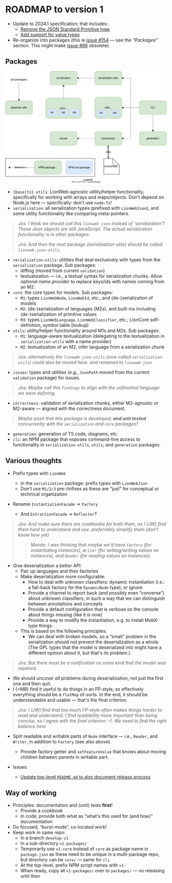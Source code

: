 # ROADMAP to version 1

* Update to 2024.1 specification; that includes:
  * [Remove the JSON Standard Primitive type](https://github.com/LionWeb-io/lionweb-typescript/issues/161)
  * [Add support for value types](https://github.com/LionWeb-io/lionweb-typescript/issues/160)
* Re-organize into packages (this is [issue #154](https://github.com/LionWeb-io/lionweb-typescript/issues/154) — see the _“Packages”_ section.
    This might make [issue #86](https://github.com/LionWeb-io/lionweb-typescript/issues/86) obsolete).


## Packages

![The packages, including dependencies](./packages.svg)

* `{base|ts}-utils`: LionWeb-agnostic utility/helper functionality, specifically for working with arrays and maps/objects.
    Don't depend on Node.js here — specifically: don't use `node:fs`!
* `serialization`: all serialization types (prefixed with `LionWebJson`), and some utility functionality like comparing meta-pointers.

>  *Jos: I think we should call this `lionweb-json` instead of 'serialization'?
   These Json objects are still JavaScript.
   The actual serialization functionality is in other packages.*

>  *Jos: And then the next package (serialization-utils) should be called `lionweb-json-utils`.*


* `serialization-utils`: utilities that deal exclusively with types from the `serialization` package.
    Sub packages:
    * diffing (moved from current `validation`)
    * textualization — i.e., a textual syntax for serialization chunks.
        Allow optional _name provider_ to replace keys/ids with names coming from an M2.
* `core`: the core types for models.
    Sub packages:
    * `M1`: types `LionWebNode`, `LionWebId`, etc., and (de-)serialization of models
    * `M2`: (de-)serialization of languages (M2s), and built-ins including (de-)serialization of primitive values
    * `M3`: types `LionWebLanguage`, `LionWebClassifier`, etc.; LionCore self-definition, symbol table (lookup)
* `utils`: utility/helper functionality around M1s and M2s.
    Sub packages:
    * `M1`: language-aware textualization (delegating to the textualization in `serialization-utils` with a name provider)
    * `M2`: textualization of an M2, infer language from a serialization chunk
> *Jos: alternatively the `lionweb-json-utils` (now called `serialization-utils`) could also be moved here.
       and renamed to `lionweb-json`*
* `issues`: types and utilities (e.g., `JsonPath` moved from the current `validation` package) for issues.

> *Jos: Maybe call this `findings` to align with the unfinished language we were defining.*
  
* `correctness`: validation of serialization chunks, either M2-agnostic or M2-aware — aligned with the correctness document.
> *Maybe posit that this package is developed, **and unit tested** concurrently with the `serialization` and `core` packages?*
* `generation`: generation of TS code, diagrams, etc.
* `cli`: an NPM package that exposes command-line access to functionality in `serialization-utils`, `utils`, and `generation` packages.


## Various thoughts

* Prefix types with `LionWeb`
  * In the `serialization` package: prefix types with `LionWebJson`
  * Don't use `M1/2/3` pre-/infixes as these are “just” for conceptual or technical organization

* Rename `InstantiationFacade` &rarr; `Factory`
  * And `ExtractionFacade` &rarr; `Reflector`?
> *Jos: And make sure there are cookbooks for both them, as I (JW) find them hard to understand and use.
    preferrably simplify them (don't know how yet)*
>> *Meinte: I was thinking that maybe we'd have `Factory` (for instantiating instances), `Writer` (for setting/writing values on instances), and `Reader` (for reading values on instances).*

* Give deserialization a better API:
  * Pair up languages and their factories
  * Make deserialization more configurable:
      * How to deal with unknown classifiers: dynamic instantiation (i.e.: a fall-back factory for the `DynamicNode` type), or ignore
      * Provide a channel to report back (and possibly even “converse”) about unknown classifiers, in such a way that we can distinguish between annotations and concepts
      * Provide a default configuration that is verbose on the console about things missing (like it is now)
      * Provide a way to modify the instantiation, e.g. to install MobX-type things.
  * This is based on the following principles:
    * We can deal with broken models, so a “small” problem in the serialization should not prevent the deserialization as a whole.
      (The GPL types that the model is deserialized into might have a different opinion about it, but that's its problem.)

> *Jos: But there must be a notification os some kind that the model was repaired.*

   * We should uncover _all_ problems during deserialization, not just the first one and then quit.
   * I (=MB) find it useful to do things in an FP-style, so effectively everything should be a `flatMap` of-sorts.
  	In the end, it should be understandable and usable — that's the final criterion.

> *Jos: I (JW) find that too much FP-style often makes things harder to read and understand.
> I find readability more important than being concise, so I agree with the final criterion :-).
       We need to find the right balance here*
      
  * Split readable and writable parts of `Node` interface — i.e., `Reader`, and `Writer`, in addition to `Factory` (see also above).
    * Provide factory getter and `setFeatureValue` that knows about moving children between parents in writable part.

* Issues:
  * [Update top-level `README.md` to also document release process](https://github.com/LionWeb-io/lionweb-typescript/issues/152)


## Way of working

* Principles: documentation and (unit) tests **first**!
  * Provide a _cookbook_
  * In code, provide both what as “what's this used for (and how)” documentation
* Do focused, “burst-mode”, co-located work!
* Keep work in same repo:
  * In a branch `develop-v1`
  * In a sub-directory `v1-packages/`
  * Temporarily use `v1-core` instead of `core` as package name in `package.json` as these need to be unique in a multi-package repo, but directory can be `core/` — same for `cli`
  * At the top-level, prefix NPM script names with `v1-`
  * When ready, copy all `v1-packages/` over to `packages/` — no releasing until then

